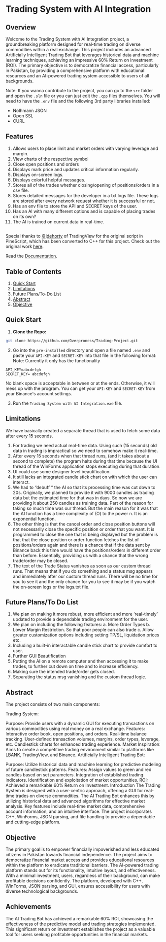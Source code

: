 
# Trading System with AI Integration

## Overview

Welcome to the Trading System with AI Integration project, a groundbreaking platform designed for real-time trading on diverse commodities within a real exchange. This project includes an advanced Artificially Intelligent Trading Bot that leverages historical data and machine learning techniques, achieving an impressive 60% Return on Investment (ROI). The primary objective is to democratize financial access, particularly in Pakistan, by providing a comprehensive platform with educational resources and an AI-powered trading system accessible to users of all backgrounds.

Note: If you wanna contribute to the project, you can go to the ```src``` folder and open the ```.sln``` file or you can just edit the ```.cpp``` files themselves. You will need to have the ```.env``` file and the following 3rd party libraries installed:
-  Nolhmann JSON
-  Open SSL
-  CURL

## Features
1.	Allows users to place limit and market orders with varying leverage and margin.
2.	View charts of the respective symbol
3.	Close open positions and orders
4.	Displays mark price and updates critical information regularly.
5.	Displays on-screen logs.
6.	Displays colorful helpful messages.
7.	Stores all of the trades whether closing/opening of positions/orders in a csv file.
8.	Stores detailed messages for the developer in a txt logs file. These logs are stored after every network request whether it is successful or not. 
9.	Has an env file to store the API and SECRET keys of the user.
10.	Has an AI with many different options and is capable of placing trades on its own?
11.	The AI is trained on current data in real-time.

##

Special thanks to [©jdehorty](https://www.tradingview.com/u/jdehorty/) of TradingView for the original script in PineScript, which has been converted to C++ for this project. Check out the original work [here](https://www.tradingview.com/script/WhBzgfDu-Machine-Learning-Lorentzian-Classification/).

Read the [Documentation](documentation.md). 



## Table of Contents

1. [Quick Start](#quick-start)
2. [Limitations](#limitations)
3. [Future Plans/To-Do List](#future-plansto-do-list)
4. [Abstract](#abstract)
5. [Objective](#objective)


## Quick Start

1. **Clone the Repo:**

```bash
git clone https://github.com/Overproness/Trading-Project.git

```


2. Go into the ```pre-installed``` directory and open a file named ```.env``` and paste your ```API-KEY``` and ```SECRET-KEY``` into that file in the following format:
Note: Currently it only has the functionality 

```env
API_KEY=abcdefgh
SECRET_KEY= abcdefgh
```

No blank space is acceptable in between or at the ends. Otherwise, it will mess up with the program. You can get your ```API-KEY``` and ```SECRET-KEY``` from your Binance's account settings. 


3. Run the ```Trading System with AI Integration.exe``` file. 



## Limitations

We have basically created a separate thread that is used to fetch some data after every 15 seconds.
1.	For trading we need actual real-time data. Using such (15 seconds) old data in trading is impractical so we need to somehow make it real-time.
2.	After every 15 seconds when that thread runs, (and it takes about a second to complete) the program halts during that time because the UI thread of the WinForms application stops executing during that duration. 
3.	UI could use some designer level beautification.
4.	It still lacks an integrated candle stick chart on with which the user can interact.
5.	We had to “debuff “ the AI so that its processing time was cut down to 20s. Originally, we planned to provide it with 9000 candles as trading data but the estimated time for that was in days. So now we are providing it about 250 candles as training data. Part of the reason for taking so much time was our thread. But the main reason for it was that the AI function has a time complexity of (O) to the power n. It is an exponential function. 
6.	The other thing is that the cancel order and close position buttons will not necessarily close the specific position or order that you want. It is programmed to close the one that is being displayed but the problem is that that the close position or order function fetches the list of positions/orders again and there is a chance that if the data sent by Binance back this time would have the positions/orders in different order than before. Essentially, providing us with a chance that the wrong trade/order may be closed. 
7.	The text of the Trade Status vanishes as soon as our custom thread runs. That means that if you do something and a status msg appears and immediately after our custom thread runs. There will be no time for you to see it and the only chance for you to see it may be if you watch the on-screen logs or the logs.txt file. 


## Future Plans/To Do List

1.  We plan on making it more robust, more efficient and more ‘real-timely’ updated to provide a dependable trading environment for the user. 
2.	We plan on including the following features:
a.	More Order Types
b.	Lower Margin Restriction. So that poor people can also trade
c.	Allow greater customization options including setting TP/SL, liquidation prices etc.
3.	Including a built-in interactable candle stick chart to provide comfort to user.
4.	Further GUI Beautification
5.	Putting the AI on a remote computer and then accessing it to make trades, to further cut down on time and to increase efficiency.
6.	Making sure the intended trade/order gets closed.
7.	Separating the status msg vanishing and the custom thread logic.  




## Abstract
The project consists of two main components:

Trading System:

Purpose: Provide users with a dynamic GUI for executing transactions on various commodities using real money on a real exchange.
Features:
Interactive order book, open positions, and orders.
Real-time balance tracking.
User-defined transaction volumes, margins, order types, leverage, etc.
Candlestick charts for enhanced trading experience.
Market Inspiration: Aims to create a competitive trading environment similar to platforms like LBANK, TradingView, and Binance.
Artificially Intelligent Trading Bot:

Purpose: Utilize historical data and machine learning for predictive modeling of future candlestick patterns.
Features:
Assign values to green and red candles based on set parameters.
Integration of established trading indicators.
Identification and exploitation of market opportunities.
ROI: Achieved a remarkable 60% Return on Investment.
Introduction
The Trading System is designed with a user-centric approach, offering a GUI for real-time trades on diverse commodities. The AI Trading Bot enhances this by utilizing historical data and advanced algorithms for effective market analysis. Key features include real-time market data, comprehensive account information, and an intuitive interface. The project incorporates C++, WinForms, JSON parsing, and file handling to provide a dependable and cutting-edge platform.

## Objective
The primary goal is to empower financially impoverished and less educated citizens in Pakistan towards financial independence. The project aims to democratize financial market access and provides educational resources within the platform to eradicate traditional barriers. The AI-powered trading platform stands out for its functionality, intuitive layout, and effectiveness. With a minimal investment, users, regardless of their background, can make profitable decisions confidently. The platform, developed with C++, WinForms, JSON parsing, and GUI, ensures accessibility for users with diverse technological backgrounds.

## Achievements
The AI Trading Bot has achieved a remarkable 60% ROI, showcasing the effectiveness of the predictive model and trading strategies implemented. This significant return on investment establishes the project as a valuable tool for users seeking profitable opportunities in the financial markets.
